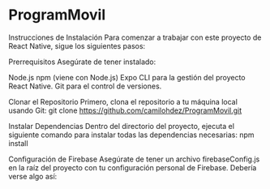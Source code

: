 # ProgramMovil
Instrucciones de Instalación
Para comenzar a trabajar con este proyecto de React Native, sigue los siguientes pasos:

Prerrequisitos
Asegúrate de tener instalado:

Node.js
npm (viene con Node.js)
Expo CLI para la gestión del proyecto React Native.
Git para el control de versiones.

Clonar el Repositorio
Primero, clona el repositorio a tu máquina local usando Git:
git clone https://github.com/camilohdez/ProgramMovil.git

Instalar Dependencias
Dentro del directorio del proyecto, ejecuta el siguiente comando para instalar todas las dependencias necesarias:
npm install

Configuración de Firebase
Asegúrate de tener un archivo firebaseConfig.js en la raíz del proyecto con tu configuración personal de Firebase. Debería verse algo así:
